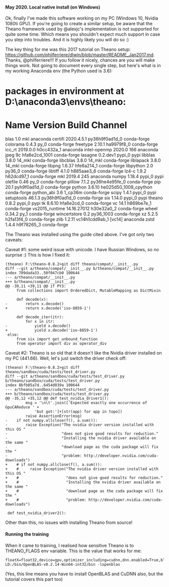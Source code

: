 #### May 2020. Local native install (on Windows)

Ok, finally I've made this software working on my PC (Windows 10, Nvidia 1080ti GPU). If you're going to create a similar setup, be aware that the Theano framework used by @alexjc's implementation is not supported for quite some time. Which means you shouldn't expect much support in case you step into troubles. And it is highly likely you will do so :) 

The key thing for me was this 2017 tutorial on Theano setup: https://github.com/philferriere/dlwin/blob/master/README_Jan2017.md. Thanks, @philferriere!!! If you follow it nicely, chances are you will make things work. Not going to document every single step, but here's what is in my working Anaconda env (the Python used is 3.6):

# packages in environment at D:\anaconda3\envs\theano:
# Name                    Version                   Build  Channel
blas                      1.0                         mkl    anaconda
certifi                   2020.4.5.1       py36h9f0ad1d_0    conda-forge
colorama                  0.4.3                      py_0    conda-forge
freetype                  2.10.1               ha9979f8_0    conda-forge
icc_rt                    2019.0.0             h0cc432a_1    anaconda
intel-openmp              2020.0                      166    anaconda
jpeg                      9c                hfa6e2cd_1001    conda-forge
lasagne                   0.2.dev1                 pypi_0    pypi
libblas                   3.8.0                    14_mkl    conda-forge
libcblas                  3.8.0                    14_mkl    conda-forge
liblapack                 3.8.0                    14_mkl    conda-forge
libpng                    1.6.37               hfe6a214_1    conda-forge
libpython                 2.0                      py36_0    conda-forge
libtiff                   4.1.0                h885aae3_6    conda-forge
lz4-c                     1.9.2                h62dcd97_1    conda-forge
mkl                       2019.4                      245    anaconda
numpy                     1.18.4                   pypi_0    pypi
olefile                   0.46                       py_0    conda-forge
pillow                    7.1.2            py36he4e95fe_0    conda-forge
pip                       20.1               pyh9f0ad1d_0    conda-forge
python                    3.6.10          he025d50_1009_cpython    conda-forge
python_abi                3.6                     1_cp36m    conda-forge
scipy                     1.4.1                    pypi_0    pypi
setuptools                46.1.3           py36h9f0ad1d_0    conda-forge
six                       1.14.0                   pypi_0    pypi
theano                    0.8.2                    pypi_0    pypi
tk                        8.6.10               hfa6e2cd_0    conda-forge
vc                        14.1                 h869be7e_1    conda-forge
vs2015_runtime            14.16.27012          h30e32a0_2    conda-forge
wheel                     0.34.2                     py_1    conda-forge
wincertstore              0.2                   py36_1003    conda-forge
xz                        5.2.5                h2fa13f4_0    conda-forge
zlib                      1.2.11           vc14h1cdd9ab_1  [vc14]  anaconda
zstd                      1.4.4                h9f78265_3    conda-forge

The Theano was installed using the guide cited above. I've got only two caveats:

Caveat #1: some weird issue with unicode. I have Russian Windows, so no surprise :) This is how I fixed it:

```
(theano) F:\theano-0.8.2>git diff theano/compat/__init__.py
diff --git a/theano/compat/__init__.py b/theano/compat/__init__.py
index 709dada33..50f047cb0 100644
--- a/theano/compat/__init__.py
+++ b/theano/compat/__init__.py
@@ -39,11 +39,11 @@ if PY3:
     from collections import OrderedDict, MutableMapping as DictMixin

     def decode(x):
-        return x.decode()
+        return x.decode('iso-8859-1')

     def decode_iter(itr):
         for x in itr:
-            yield x.decode()
+            yield x.decode('iso-8859-1')
 else:
     from six import get_unbound_function
     from operator import div as operator_div
```

Caveat #2: Theano is so old that it doesn't like the Nvidia driver installed on my PC (441.66). Well, let's just switch the driver check off:

```
(theano) F:\theano-0.8.2>git diff theano/sandbox/cuda/tests/test_driver.py
diff --git a/theano/sandbox/cuda/tests/test_driver.py b/theano/sandbox/cuda/tests/test_driver.py
index 8bfb05a7d..6454d039a 100644
--- a/theano/sandbox/cuda/tests/test_driver.py
+++ b/theano/sandbox/cuda/tests/test_driver.py
@@ -35,12 +35,12 @@ def test_nvidia_driver1():
         msg = '\n\t'.join(['Expected exactly one occurrence of GpuCAReduce ' +
             'but got:']+[str(app) for app in topo])
         raise AssertionError(msg)
-    if not numpy.allclose(f(), a.sum()):
-        raise Exception("The nvidia driver version installed with this OS "
-                        "does not give good results for reduction."
-                        "Installing the nvidia driver available on the same "
-                        "download page as the cuda package will fix the "
-                        "problem: http://developer.nvidia.com/cuda-downloads")
+    # if not numpy.allclose(f(), a.sum()):
+    #     raise Exception("The nvidia driver version installed with this OS "
+    #                     "does not give good results for reduction."
+    #                     "Installing the nvidia driver available on the same "
+    #                     "download page as the cuda package will fix the "
+    #                     "problem: http://developer.nvidia.com/cuda-downloads")

 def test_nvidia_driver2():
```

Other than this, no issues with installing Theano from source! 



#### Running the training 

When it came to training, I realised how sensitive Theano is to THEANO_FLAGS env variable. This is the value that works for me:

```
floatX=float32,device=gpu,optimizer_including=cudnn,dnn.enabled=True,blas.ldflags=-LD:/bin/OpenBLAS-v0.2.14-Win64-int32/bin -lopenblas
```

(Yes, this line means you have to install OpenBLAS and CuDNN also, but the tutorial covers this part too)

